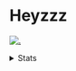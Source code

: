 # Heyzzz  

[![.](https://skillicons.dev/icons?i=ts,nextjs,nestjs,mongodb)](https://skillicons.dev)  

<details>
<summary>Stats</summary
<!--START_SECTION:waka-->

```txt
TypeScript   21 hrs 46 mins  ███████████████░░░░░░░░░░   59.85 %
NSIS         5 hrs 58 mins   ████░░░░░░░░░░░░░░░░░░░░░   16.42 %
JSON         4 hrs 17 mins   ███░░░░░░░░░░░░░░░░░░░░░░   11.82 %
Rust         1 hr 47 mins    █▒░░░░░░░░░░░░░░░░░░░░░░░   04.93 %
TOML         1 hr 12 mins    ▓░░░░░░░░░░░░░░░░░░░░░░░░   03.33 %
```

<!--END_SECTION:waka-->
</details>
